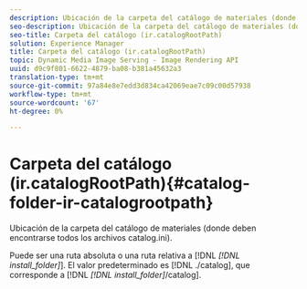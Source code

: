 ```yaml
---
description: Ubicación de la carpeta del catálogo de materiales (donde deben encontrarse todos los archivos catalog.ini).
seo-description: Ubicación de la carpeta del catálogo de materiales (donde deben encontrarse todos los archivos catalog.ini).
seo-title: Carpeta del catálogo (ir.catalogRootPath)
solution: Experience Manager
title: Carpeta del catálogo (ir.catalogRootPath)
topic: Dynamic Media Image Serving - Image Rendering API
uuid: d9c9f801-6622-4879-ba08-b381a45632a3
translation-type: tm+mt
source-git-commit: 97a84e8e7edd3d834ca42069eae7c09c00d57938
workflow-type: tm+mt
source-wordcount: '67'
ht-degree: 0%

---
```



# Carpeta del catálogo (ir.catalogRootPath){#catalog-folder-ir-catalogrootpath}

Ubicación de la carpeta del catálogo de materiales (donde deben encontrarse todos los archivos catalog.ini).

Puede ser una ruta absoluta o una ruta relativa a [!DNL *[!DNL install_folder]*]. El valor predeterminado es [!DNL ./catalog], que corresponde a [!DNL *[!DNL install_folder]*/catalog].
